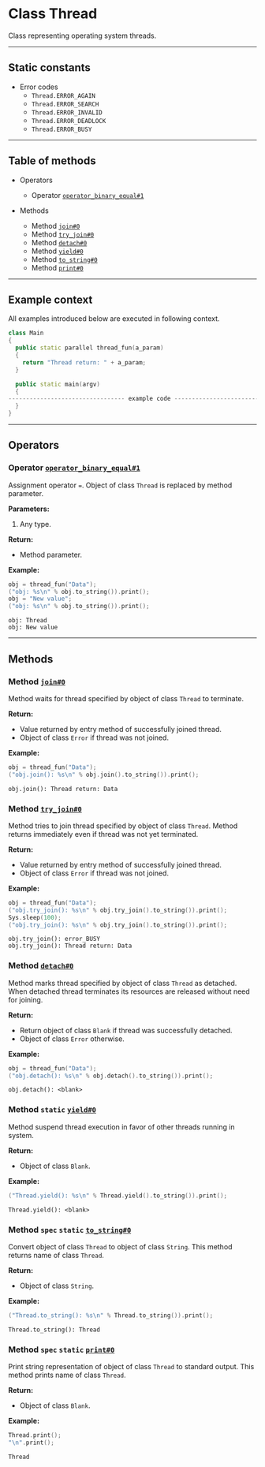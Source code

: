 # Class Thread

Class representing operating system threads.

-----

## Static constants

* Error codes
  * `Thread.ERROR_AGAIN`
  * `Thread.ERROR_SEARCH`
  * `Thread.ERROR_INVALID`
  * `Thread.ERROR_DEADLOCK`
  * `Thread.ERROR_BUSY`

-----

## Table of methods

* Operators

  * Operator [`operator_binary_equal#1`](#operator_binary_equal%231)

* Methods

  * Method [`join#0`](#join%230)
  * Method [`try_join#0`](#try_join%230)
  * Method [`detach#0`](#detach%230)
  * Method [`yield#0`](#yield%230)
  * Method [`to_string#0`](#to_string%230)
  * Method [`print#0`](#print%230)

-----

## Example context

All examples introduced below are executed in following context.

```cpp
class Main
{
  public static parallel thread_fun(a_param)
  {
    return "Thread return: " + a_param;
  }

  public static main(argv)
  {
--------------------------------- example code ---------------------------------
  }
}
```

-----

## Operators

<a name="operator_binary_equal#1" />

### Operator [`operator_binary_equal#1`](https://github.com/izuzanak/uclang/blob/master/uclang/../uclang/mods/base_uclm/source_files/base_module.cc#L8359)

Assignment operator `=`. Object of class `Thread` is replaced by method parameter.

**Parameters:**

1. Any type.

**Return:**

* Method parameter.

**Example:**

```cpp
obj = thread_fun("Data");
("obj: %s\n" % obj.to_string()).print();
obj = "New value";
("obj: %s\n" % obj.to_string()).print();
```
```
obj: Thread
obj: New value
```

-----

## Methods

<a name="join#0" />

### Method [`join#0`](https://github.com/izuzanak/uclang/blob/master/uclang/../uclang/mods/base_uclm/source_files/base_module.cc#L8373)

Method waits for thread specified by object of class `Thread` to terminate.

**Return:**

* Value returned by entry method of successfully joined thread.
* Object of class `Error` if thread was not joined.

**Example:**

```cpp
obj = thread_fun("Data");
("obj.join(): %s\n" % obj.join().to_string()).print();
```
```
obj.join(): Thread return: Data
```

<a name="try_join#0" />

### Method [`try_join#0`](https://github.com/izuzanak/uclang/blob/master/uclang/../uclang/mods/base_uclm/source_files/base_module.cc#L8408)

Method tries to join thread specified by object of class `Thread`. Method returns
immediately even if thread was not yet terminated.

**Return:**

* Value returned by entry method of successfully joined thread.
* Object of class `Error` if thread was not joined.

**Example:**

```cpp
obj = thread_fun("Data");
("obj.try_join(): %s\n" % obj.try_join().to_string()).print();
Sys.sleep(100);
("obj.try_join(): %s\n" % obj.try_join().to_string()).print();
```
```
obj.try_join(): error_BUSY
obj.try_join(): Thread return: Data
```

<a name="detach#0" />

### Method [`detach#0`](https://github.com/izuzanak/uclang/blob/master/uclang/../uclang/mods/base_uclm/source_files/base_module.cc#L8443)

Method marks thread specified by object of class `Thread` as detached.
When detached thread terminates its resources are released without need for
joining.

**Return:**

* Return object of class `Blank` if thread was successfully detached.
* Object of class `Error` otherwise.

**Example:**

```cpp
obj = thread_fun("Data");
("obj.detach(): %s\n" % obj.detach().to_string()).print();
```
```
obj.detach(): <blank>
```

<a name="yield#0" />

### Method `static` [`yield#0`](https://github.com/izuzanak/uclang/blob/master/uclang/../uclang/mods/base_uclm/source_files/base_module.cc#L8467)

Method suspend thread execution in favor of other threads running in system.

**Return:**

* Object of class `Blank`.

**Example:**

```cpp
("Thread.yield(): %s\n" % Thread.yield().to_string()).print();
```
```
Thread.yield(): <blank>
```

<a name="to_string#0" />

### Method `spec` `static` [`to_string#0`](https://github.com/izuzanak/uclang/blob/master/uclang/../uclang/mods/base_uclm/source_files/base_module.cc#L8478)

Convert object of class `Thread` to object of class `String`.
This method returns name of class `Thread`.

**Return:**

* Object of class `String`.

**Example:**

```cpp
("Thread.to_string(): %s\n" % Thread.to_string()).print();
```
```
Thread.to_string(): Thread
```

<a name="print#0" />

### Method `spec` `static` [`print#0`](https://github.com/izuzanak/uclang/blob/master/uclang/../uclang/mods/base_uclm/source_files/base_module.cc#L8487)

Print string representation of object of class `Thread` to standard output.
This method prints name of class `Thread`.

**Return:**

* Object of class `Blank`.

**Example:**

```cpp
Thread.print();
"\n".print();
```
```
Thread
```
